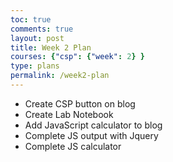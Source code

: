 ```yaml
---
toc: true
comments: true
layout: post
title: Week 2 Plan
courses: {"csp": {"week": 2} }
type: plans
permalink: /week2-plan
---
```


- Create CSP button on blog
- Create Lab Notebook
- Add JavaScript calculator to blog
- Complete JS output with Jquery
- Complete JS calculator